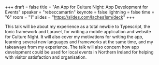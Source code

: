 +++
draft = false
title = "An App for Culture Night: App Development for Events"
speaker = "rebeccamartin"
keynote = false
lightning = false
time = "6"
room = "1"
slides = "https://slides.com/laches1sm/deck"
+++

This talk will be about my experience as a total newbie to Typescript, the Ionic framework and Laravel, for writing a mobile application and website for Culture Night. It will also cover my motivations for writing the app, learning several new languages and frameworks at the same time, and my takeaways from my experience. The talk will also concern how app development could be used for local events in Northern Ireland for helping with visitor satisfaction and organisation.